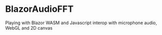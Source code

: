 # BlazorAudioFFT
Playing with Blazor WASM and Javascript interop with microphone audio, WebGL and 2D canvas
